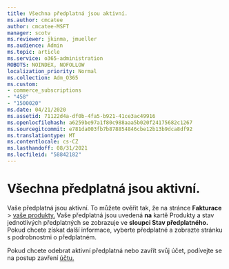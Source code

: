 ```yaml
---
title: Všechna předplatná jsou aktivní.
ms.author: cmcatee
author: cmcatee-MSFT
manager: scotv
ms.reviewer: jkinma, jmueller
ms.audience: Admin
ms.topic: article
ms.service: o365-administration
ROBOTS: NOINDEX, NOFOLLOW
localization_priority: Normal
ms.collection: Adm_O365
ms.custom:
- commerce_subscriptions
- "458"
- "1500020"
ms.date: 04/21/2020
ms.assetid: 71122d4a-df0b-4fa5-b921-41ce3ac49916
ms.openlocfilehash: a6259be97a1f80c988aaa5b020f24175682c1267
ms.sourcegitcommit: e781da003fb7b878854846cbe12b13b9dca8df92
ms.translationtype: MT
ms.contentlocale: cs-CZ
ms.lasthandoff: 08/31/2021
ms.locfileid: "58842182"
---
```

# <a name="all-subscriptions-are-active"></a>Všechna předplatná jsou aktivní.

Vaše předplatná jsou aktivní. To můžete ověřit tak, že na stránce **Fakturace** \> [vaše produkty.](https://go.microsoft.com/fwlink/p/?linkid=842054) Vaše předplatná jsou uvedená **na** kartě Produkty a stav jednotlivých předplatných se zobrazuje ve **sloupci Stav předplatného.** Pokud chcete získat další informace, vyberte předplatné a zobrazte stránku s podrobnostmi o předplatném.
  
Pokud chcete odebrat aktivní předplatná nebo zavřít svůj účet, podívejte se na postup zavření [účtu.](https://docs.microsoft.com/microsoft-365/commerce/close-your-account?view=o365-worldwide)
